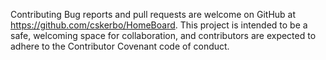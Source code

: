 Contributing
Bug reports and pull requests are welcome on GitHub at https://github.com/cskerbo/HomeBoard. This project is intended to be a safe, welcoming space for collaboration, and contributors are expected to adhere to the Contributor Covenant code of conduct.
